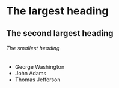 # The largest heading
## The second largest heading
###### The smallest heading

- George Washington
- John Adams
- Thomas Jefferson
